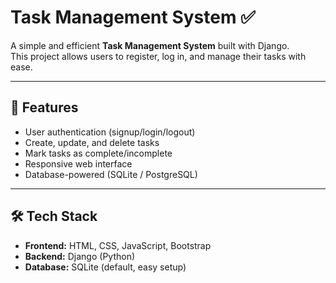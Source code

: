 # Task Management System ✅

A simple and efficient **Task Management System** built with Django.  
This project allows users to register, log in, and manage their tasks with ease.

---

## 🚀 Features
- User authentication (signup/login/logout)
- Create, update, and delete tasks
- Mark tasks as complete/incomplete
- Responsive web interface
- Database-powered (SQLite / PostgreSQL)

---

## 🛠️ Tech Stack
- **Frontend:** HTML, CSS, JavaScript, Bootstrap
- **Backend:** Django (Python)
- **Database:** SQLite (default, easy setup)